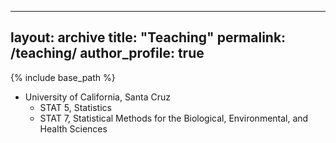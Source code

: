 -----
layout: archive
title: "Teaching"
permalink: /teaching/
author_profile: true
---

{% include base_path %}


* University of California, Santa Cruz
    * STAT 5, Statistics
    * STAT 7, Statistical Methods for the Biological, Environmental, and Health Sciences
  


